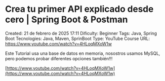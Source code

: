 # Crea tu primer API explicado desde cero | Spring Boot & Postman

Created: 21 de febrero de 2025 17:11
Dificulty: Beginner
Tags: Java, Spring Boot
Tecnologies: Java, Maven, SprinBoot
Type: YouTube Course
URL: https://www.youtube.com/watch?v=4HLoqMXoW1w

Este Tutorial usa una base de datos en memoria, nosostros usamos MySQL, pero podemos probar diferentes opciones también!!!

[https://www.youtube.com/watch?v=4HLoqMXoW1w](https://www.youtube.com/watch?v=4HLoqMXoW1w)